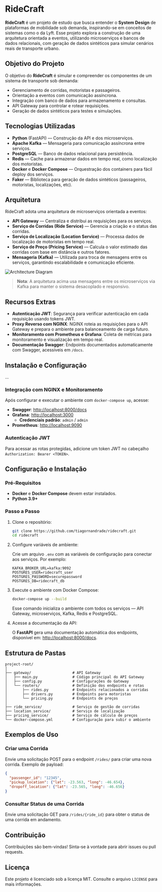 # RideCraft

**RideCraft** é um projeto de estudo que busca entender o **System Design** de plataformas de mobilidade sob demanda, inspirando-se em conceitos de sistemas como o da Lyft. Esse projeto explora a construção de uma arquitetura orientada a eventos, utilizando microserviços e bancos de dados relacionais, com geração de dados sintéticos para simular cenários reais de transporte urbano.

## Objetivo do Projeto

O objetivo do **RideCraft** é simular e compreender os componentes de um sistema de transporte sob demanda:
- Gerenciamento de corridas, motoristas e passageiros.
- Orientação a eventos com comunicação assíncrona.
- Integração com banco de dados para armazenamento e consultas.
- API Gateway para controlar e rotear requisições.
- Geração de dados sintéticos para testes e simulações.

## Tecnologias Utilizadas

- **Python** (FastAPI) — Construção da API e dos microserviços.
- **Apache Kafka** — Mensageria para comunicação assíncrona entre serviços.
- **PostgreSQL** — Banco de dados relacional para persistência.
- **Redis** — Cache para armazenar dados em tempo real, como localização dos motoristas.
- **Docker** e **Docker Compose** — Orquestração dos containers para fácil deploy dos serviços.
- **Faker** — Biblioteca para geração de dados sintéticos (passageiros, motoristas, localizações, etc).

## Arquitetura

RideCraft adota uma arquitetura de microserviços orientada a eventos:

- **API Gateway** — Centraliza e distribui as requisições para os serviços.
- **Serviço de Corridas (Ride Service)** — Gerencia a criação e o status das corridas.
- **Serviço de Localização (Location Service)** — Processa dados de localização de motoristas em tempo real.
- **Serviço de Preço (Pricing Service)** — Calcula o valor estimado das corridas com base em distância e outros fatores.
- **Mensageria (Kafka)** — Utilizada para troca de mensagens entre os serviços, garantindo escalabilidade e comunicação eficiente.

![Architecture Diagram](path/to/architecture-diagram.png)

> **Nota**: A arquitetura acima usa mensagens entre os microserviços via Kafka para manter o sistema desacoplado e responsivo.

## Recursos Extras

- **Autenticação JWT**: Segurança para verificar autenticação em cada requisição usando tokens JWT.
- **Proxy Reverso com NGINX**: NGINX roteia as requisições para o API Gateway e prepara o ambiente para balanceamento de carga futuro.
- **Monitoramento com Prometheus e Grafana**: Coleta de métricas para monitoramento e visualização em tempo real.
- **Documentação Swagger**: Endpoints documentados automaticamente com Swagger, acessíveis em `/docs`.

## Instalação e Configuração

...

### Integração com NGINX e Monitoramento

Após configurar e executar o ambiente com `docker-compose up`, acesse:

- **Swagger**: [http://localhost:8000/docs](http://localhost:8000/docs)
- **Grafana**: [http://localhost:3000](http://localhost:3000)
  - **Credenciais padrão**: `admin` / `admin`
- **Prometheus**: [http://localhost:9090](http://localhost:9090)

### Autenticação JWT

Para acessar as rotas protegidas, adicione um token JWT no cabeçalho `Authorization: Bearer <TOKEN>`.

## Configuração e Instalação

### Pré-Requisitos

- **Docker** e **Docker Compose** devem estar instalados.
- **Python 3.9+**

### Passo a Passo

1. Clone o repositório:

   ```bash
   git clone https://github.com/tiagornandrade/ridecraft.git
   cd ridecraft
   ```

2. Configure variáveis de ambiente:

   Crie um arquivo `.env` com as variáveis de configuração para conectar aos serviços. Por exemplo:

   ```env
   KAFKA_BROKER_URL=kafka:9092
   POSTGRES_USER=ridecraft_user
   POSTGRES_PASSWORD=securepassword
   POSTGRES_DB=ridecraft_db
   ```

3. Execute o ambiente com Docker Compose:

   ```bash
   docker-compose up --build
   ```

   Esse comando inicializa o ambiente com todos os serviços — API Gateway, microserviços, Kafka, Redis e PostgreSQL.

4. Acesse a documentação da API:

   O **FastAPI** gera uma documentação automática dos endpoints, disponível em: [http://localhost:8000/docs](http://localhost:8000/docs).

## Estrutura de Pastas

```plaintext
project-root/
│
├── gateway/                   # API Gateway
│   ├── main.py                # Código principal do API Gateway
│   ├── config.py              # Configurações do Gateway
│   └── routers/               # Definição dos endpoints e rotas
│       ├── rides.py           # Endpoints relacionados a corridas
│       ├── drivers.py         # Endpoints para motoristas
│       └── pricing.py         # Endpoints de preços
│
├── ride_service/              # Serviço de gestão de corridas
├── location_service/          # Serviço de localização
├── pricing_service/           # Serviço de cálculo de preços
└── docker-compose.yml         # Configuração para subir o ambiente
```

## Exemplos de Uso

### Criar uma Corrida

Envie uma solicitação POST para o endpoint `/rides/` para criar uma nova corrida. Exemplo de payload:

```json
{
  "passenger_id": "12345",
  "pickup_location": {"lat": -23.563, "long": -46.654},
  "dropoff_location": {"lat": -23.565, "long": -46.656}
}
```

### Consultar Status de uma Corrida

Envie uma solicitação GET para `/rides/{ride_id}` para obter o status de uma corrida em andamento.

## Contribuição

Contribuições são bem-vindas! Sinta-se à vontade para abrir issues ou pull requests.

## Licença

Este projeto é licenciado sob a licença MIT. Consulte o arquivo `LICENSE` para mais informações.
